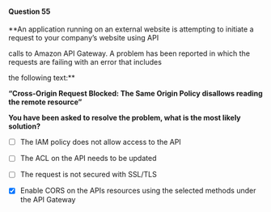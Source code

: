 #### Question  55


**An application running on an external website is attempting to initiate a request to your company’s website using API

calls to Amazon API Gateway. A problem has been reported in which the requests are failing with an error that includes

the following text:**


**“Cross-Origin Request Blocked: The Same Origin Policy disallows reading the remote resource”**


**You have been asked to resolve the problem, what is the most likely solution?**


- [ ] The IAM policy does not allow access to the API


- [ ] The ACL on the API needs to be updated


- [ ] The request is not secured with SSL/TLS


- [x] Enable CORS on the APIs resources using the selected methods under the API Gateway

